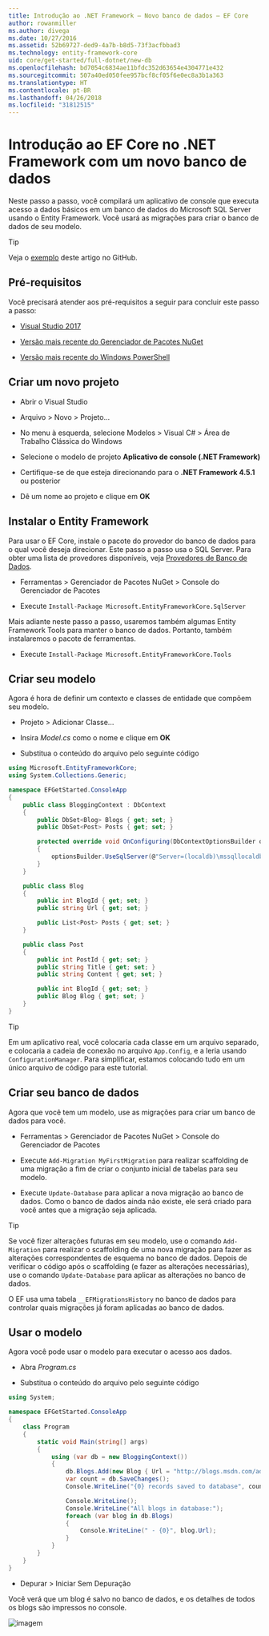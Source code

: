 ```yaml
---
title: Introdução ao .NET Framework – Novo banco de dados – EF Core
author: rowanmiller
ms.author: divega
ms.date: 10/27/2016
ms.assetid: 52b69727-ded9-4a7b-b8d5-73f3acfbbad3
ms.technology: entity-framework-core
uid: core/get-started/full-dotnet/new-db
ms.openlocfilehash: bd7054c6834ae11bfdc352d63654e4304771e432
ms.sourcegitcommit: 507a40ed050fee957bcf8cf05f6e0ec8a3b1a363
ms.translationtype: HT
ms.contentlocale: pt-BR
ms.lasthandoff: 04/26/2018
ms.locfileid: "31812515"
---
```

# <a name="getting-started-with-ef-core-on-net-framework-with-a-new-database"></a>Introdução ao EF Core no .NET Framework com um novo banco de dados

Neste passo a passo, você compilará um aplicativo de console que executa acesso a dados básicos em um banco de dados do Microsoft SQL Server usando o Entity Framework. Você usará as migrações para criar o banco de dados de seu modelo.

> [!TIP]  
> Veja o [exemplo](https://github.com/aspnet/EntityFramework.Docs/tree/master/samples/core/GetStarted/FullNet/ConsoleApp.NewDb) deste artigo no GitHub.

## <a name="prerequisites"></a>Pré-requisitos

Você precisará atender aos pré-requisitos a seguir para concluir este passo a passo:

* [Visual Studio 2017](https://www.visualstudio.com/downloads/)

* [Versão mais recente do Gerenciador de Pacotes NuGet](https://dist.nuget.org/index.html)

* [Versão mais recente do Windows PowerShell](https://docs.microsoft.com/powershell/scripting/setup/installing-windows-powershell)

## <a name="create-a-new-project"></a>Criar um novo projeto

* Abrir o Visual Studio

* Arquivo > Novo > Projeto...

* No menu à esquerda, selecione Modelos > Visual C# > Área de Trabalho Clássica do Windows

* Selecione o modelo de projeto **Aplicativo de console (.NET Framework)**

* Certifique-se de que esteja direcionando para o **.NET Framework 4.5.1** ou posterior

* Dê um nome ao projeto e clique em **OK**

## <a name="install-entity-framework"></a>Instalar o Entity Framework

Para usar o EF Core, instale o pacote do provedor do banco de dados para o qual você deseja direcionar. Este passo a passo usa o SQL Server. Para obter uma lista de provedores disponíveis, veja [Provedores de Banco de Dados](../../providers/index.md).

* Ferramentas > Gerenciador de Pacotes NuGet > Console do Gerenciador de Pacotes

* Execute `Install-Package Microsoft.EntityFrameworkCore.SqlServer`

Mais adiante neste passo a passo, usaremos também algumas Entity Framework Tools para manter o banco de dados. Portanto, também instalaremos o pacote de ferramentas.

* Execute `Install-Package Microsoft.EntityFrameworkCore.Tools`

## <a name="create-your-model"></a>Criar seu modelo

Agora é hora de definir um contexto e classes de entidade que compõem seu modelo.

* Projeto > Adicionar Classe...

* Insira *Model.cs* como o nome e clique em **OK**

* Substitua o conteúdo do arquivo pelo seguinte código

<!-- [!code-csharp[Main](samples/core/GetStarted/FullNet/ConsoleApp.NewDb/Model.cs)] -->
``` csharp
using Microsoft.EntityFrameworkCore;
using System.Collections.Generic;

namespace EFGetStarted.ConsoleApp
{
    public class BloggingContext : DbContext
    {
        public DbSet<Blog> Blogs { get; set; }
        public DbSet<Post> Posts { get; set; }

        protected override void OnConfiguring(DbContextOptionsBuilder optionsBuilder)
        {
            optionsBuilder.UseSqlServer(@"Server=(localdb)\mssqllocaldb;Database=EFGetStarted.ConsoleApp.NewDb;Trusted_Connection=True;");
        }
    }

    public class Blog
    {
        public int BlogId { get; set; }
        public string Url { get; set; }

        public List<Post> Posts { get; set; }
    }

    public class Post
    {
        public int PostId { get; set; }
        public string Title { get; set; }
        public string Content { get; set; }

        public int BlogId { get; set; }
        public Blog Blog { get; set; }
    }
}
```

> [!TIP]  
> Em um aplicativo real, você colocaria cada classe em um arquivo separado, e colocaria a cadeia de conexão no arquivo `App.Config`, e a leria usando `ConfigurationManager`. Para simplificar, estamos colocando tudo em um único arquivo de código para este tutorial.

## <a name="create-your-database"></a>Criar seu banco de dados

Agora que você tem um modelo, use as migrações para criar um banco de dados para você.

* Ferramentas > Gerenciador de Pacotes NuGet > Console do Gerenciador de Pacotes

* Execute `Add-Migration MyFirstMigration` para realizar scaffolding de uma migração a fim de criar o conjunto inicial de tabelas para seu modelo.

* Execute `Update-Database` para aplicar a nova migração ao banco de dados. Como o banco de dados ainda não existe, ele será criado para você antes que a migração seja aplicada.

> [!TIP]  
> Se você fizer alterações futuras em seu modelo, use o comando `Add-Migration` para realizar o scaffolding de uma nova migração para fazer as alterações correspondentes de esquema no banco de dados. Depois de verificar o código após o scaffolding (e fazer as alterações necessárias), use o comando `Update-Database` para aplicar as alterações no banco de dados.
>
>O EF usa uma tabela `__EFMigrationsHistory` no banco de dados para controlar quais migrações já foram aplicadas ao banco de dados.

## <a name="use-your-model"></a>Usar o modelo

Agora você pode usar o modelo para executar o acesso aos dados.

* Abra *Program.cs*

* Substitua o conteúdo do arquivo pelo seguinte código

<!-- [!code-csharp[Main](samples/core/GetStarted/FullNet/ConsoleApp.NewDb/Program.cs)] -->
``` csharp
using System;

namespace EFGetStarted.ConsoleApp
{
    class Program
    {
        static void Main(string[] args)
        {
            using (var db = new BloggingContext())
            {
                db.Blogs.Add(new Blog { Url = "http://blogs.msdn.com/adonet" });
                var count = db.SaveChanges();
                Console.WriteLine("{0} records saved to database", count);

                Console.WriteLine();
                Console.WriteLine("All blogs in database:");
                foreach (var blog in db.Blogs)
                {
                    Console.WriteLine(" - {0}", blog.Url);
                }
            }
        }
    }
}
```

* Depurar > Iniciar Sem Depuração

Você verá que um blog é salvo no banco de dados, e os detalhes de todos os blogs são impressos no console.

![imagem](_static/output-new-db.png)
